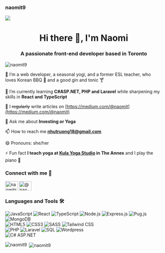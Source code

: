 ### naomit9
![](https://media.giphy.com/headers/GitHub/w8ZJLtJbmuph.gif)


<h1 align="center">Hi there 👋, I'm Naomi</h1>
<h3 align="center">A passionate front-end developer based in Toronto</h3>

<p align="left"> <img src="https://komarev.com/ghpvc/?username=naomit9&label=Profile%20views&color=0e75b6&style=flat" alt="naomit9" /> </p>

💃 I’m a web developer, a seasonal yogi, and a former ESL teacher, who loves Korean BBQ 🍖 and a good gin and tonic 🍸

🌱 I’m currently learning **C#ASP.NET, PHP and Laravel** while sharpening my skills in **React and TypeScript**

📝 I ~~regularly~~ write articles on [https://medium.com/@naomit](https://medium.com/@naomit)

💬 Ask me about **Investing or Yoga**

📫 How to reach me **nhutruong18@gmail.com**

😄 Pronouns: she/her

⚡ Fun fact **I teach yoga at [Kula Yoga Studio](https://mykula.org/) in The Annex** and I play the piano 🎹

<h3 align="left">Connect with me 💌</h3>
<p align="left">
<a href="https://linkedin.com/in/naomitruong" target="blank"><img align="center" src="https://raw.githubusercontent.com/rahuldkjain/github-profile-readme-generator/master/src/images/icons/Social/linked-in-alt.svg" alt="naomitruong" height="30" width="40" /></a>
<a href="https://medium.com/@naomit" target="blank"><img align="center" src="https://raw.githubusercontent.com/rahuldkjain/github-profile-readme-generator/master/src/images/icons/Social/medium.svg" alt="@naomit" height="30" width="40" /></a>
</p>

<h3 align="left">Languages and Tools 🛠️</h3>


![JavaScript](https://img.shields.io/badge/JavaScript-F7DF1E?style=flat&logo=javascript&logoColor=black)
![React](https://img.shields.io/badge/React-61DAFB?style=flat&logo=react&logoColor=black)
![TypeScript](https://img.shields.io/badge/TypeScript-47A248?style=flat&logo=typescript&logoColor=black) 
![Node.js](https://img.shields.io/badge/Node.js-339933?style=flat&logo=node.js&logoColor=black)
![Express.js](https://img.shields.io/badge/Express.js-F7DF1E?style=flat&logo=express&logoColor=black)
![Pug.js](https://img.shields.io/badge/Pug.js-61DAFB?style=flat&logo=pug&logoColor=black)
![MongoDB](https://img.shields.io/badge/MongoDB-47A248?style=flat&logo=mongodb&logoColor=black)  <br/>
![HTML5](https://img.shields.io/badge/HTML5-E34F26?style=flat&logo=html5&logoColor=black)
![CSS3](https://img.shields.io/badge/CSS3-1572B6?style=flat&logo=css3&logoColor=black)
![SASS](https://img.shields.io/badge/SASS-0081CB?style=flat&logo=sass&logoColor=black)
![Tailwind CSS](https://img.shields.io/badge/Tailwind%20CSS-38B2AC?style=flat&logo=tailwind-css&logoColor=black) <br/>
![PHP](https://img.shields.io/badge/PHP-0081CB?style=flat&logo=php&logoColor=black)
![Laravel](https://img.shields.io/badge/Laravel-1572B6?style=flat&logo=laravel&logoColor=black)
![SQL](https://img.shields.io/badge/SQL-339933?style=flat&logo=sql&logoColor=black)
![Wordpress](https://img.shields.io/badge/Wordpress-E34F26?style=flat&logo=wordpress&logoColor=black) <br/>
![C# ASP.NET](https://img.shields.io/badge/C%23%20ASP.NET-512BD4?style=flat&logo=.net&logoColor=black)



<p><img align="left" src="https://github-readme-stats.vercel.app/api/top-langs?username=naomit9&show_icons=true&locale=en&layout=compact" alt="naomit9" /></p>

<p>&nbsp;<img align="center" src="https://github-readme-stats.vercel.app/api?username=naomit9&show_icons=true&locale=en" alt="naomit9" /></p>
